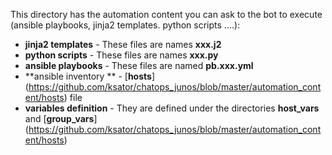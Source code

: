 This directory has the automation content you can ask to the bot to execute (ansible playbooks, jinja2 templates. python scripts ....):  
- **jinja2 templates** - These files are names **xxx.j2**
- **python scripts** - These files are names **xxx.py**
- **ansible playbooks** - These files are named **pb.xxx.yml**
- **ansible inventory ** - [**hosts**] (https://github.com/ksator/chatops_junos/blob/master/automation_content/hosts) file
- **variables definition** - They are defined under the directories **host_vars** and [**group_vars**] (https://github.com/ksator/chatops_junos/blob/master/automation_content/hosts)  



